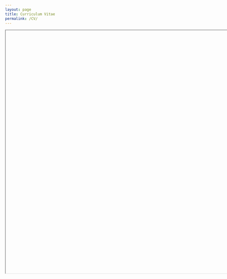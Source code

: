 ```yaml
---
layout: page
title: Curriculum Vitae
permalink: /CV/
---
```

<iframe src="" width="800" height="800"></iframe>
